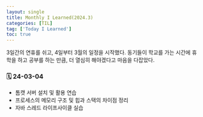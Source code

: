 ```yaml
---
layout: single
title: Monthly I Learned(2024.3)
categories: [TIL]
tag: ['Today I Learned']
toc: true
---
```



3일간의 연휴를 쉬고, 4일부터 3월의 일정을 시작했다. 동기들이 학교를 가는 시간에 휴학을 하고 공부를 하는 만큼, 더 열심히 해야겠다고 마음을 다잡았다.

### 🗓️ 24-03-04

- 톰캣 서버 설치 및 활용 연습
- 프로세스의 메모리 구조 및 힙과 스택의 차이점 정리
- 자바 스레드 라이프사이클 실습